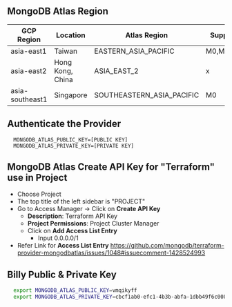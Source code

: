 ## MongoDB Atlas Region

| GCP Region      | Location         | Atlas Region              | Support  |
| --------------- | ---------------- | ------------------------- | -------- |
| asia-east1      | Taiwan           | EASTERN_ASIA_PACIFIC      | M0,M2,M5 |
| asia-east2      | Hong Kong, China | ASIA_EAST_2               | x        |
| asia-southeast1 | Singapore        | SOUTHEASTERN_ASIA_PACIFIC | M0       |

## Authenticate the Provider

```t
  MONGODB_ATLAS_PUBLIC_KEY=[PUBLIC KEY]
  MONGODB_ATLAS_PRIVATE_KEY=[PRIVATE KEY]
```

## MongoDB Atlas Create API Key for "Terraform" use in Project

- Choose Project
- The top title of the left sidebar is "PROJECT"
- Go to Access Manager -> Click on **Create API Key**
  - **Description**: Terraform API Key
  - **Project Permissions**: Project Cluster Manager
  - Click on **Add Access List Entry**
    - Input 0.0.0.0/1
- Refer Link for **Access List Entry** https://github.com/mongodb/terraform-provider-mongodbatlas/issues/1048#issuecomment-1428524993

## Billy Public & Private Key

```bash
  export MONGODB_ATLAS_PUBLIC_KEY=vmqikyff
  export MONGODB_ATLAS_PRIVATE_KEY=cbcf1ab0-efc1-4b3b-abfa-1dbb49f6c008
```

